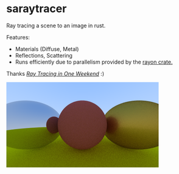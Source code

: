 # saraytracer

Ray tracing a scene to an image in rust.

Features: 
- Materials (Diffuse, Metal)
- Reflections, Scattering
- Runs efficiently due to parallelism provided by the [rayon crate.](https://crates.io/crates/rayon)

Thanks [_Ray Tracing in One Weekend_](https://raytracing.github.io/books/RayTracingInOneWeekend.html) :)

![Output](output.png)